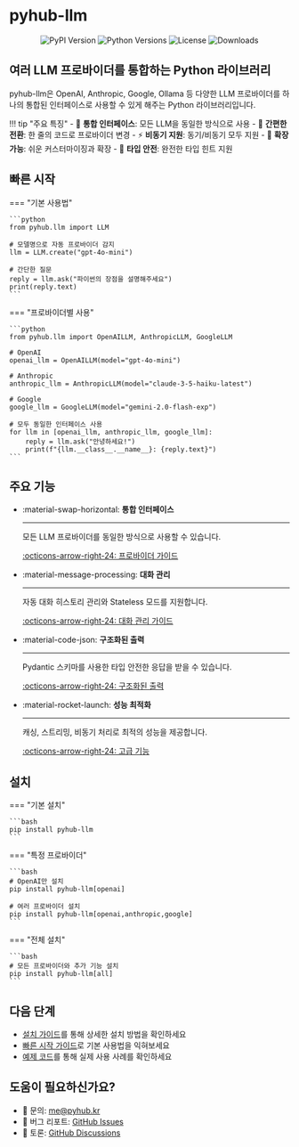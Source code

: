 # pyhub-llm

<div align="center">
  <img src="https://img.shields.io/pypi/v/pyhub-llm.svg" alt="PyPI Version">
  <img src="https://img.shields.io/pypi/pyversions/pyhub-llm.svg" alt="Python Versions">
  <img src="https://img.shields.io/pypi/l/pyhub-llm.svg" alt="License">
  <img src="https://img.shields.io/pypi/dm/pyhub-llm.svg" alt="Downloads">
</div>

## 여러 LLM 프로바이더를 통합하는 Python 라이브러리

pyhub-llm은 OpenAI, Anthropic, Google, Ollama 등 다양한 LLM 프로바이더를 하나의 통합된 인터페이스로 사용할 수 있게 해주는 Python 라이브러리입니다.

!!! tip "주요 특징"
    - 🔄 **통합 인터페이스**: 모든 LLM을 동일한 방식으로 사용
    - 🚀 **간편한 전환**: 한 줄의 코드로 프로바이더 변경
    - ⚡ **비동기 지원**: 동기/비동기 모두 지원
    - 🔧 **확장 가능**: 쉬운 커스터마이징과 확장
    - 📝 **타입 안전**: 완전한 타입 힌트 지원

## 빠른 시작

=== "기본 사용법"

    ```python
    from pyhub.llm import LLM
    
    # 모델명으로 자동 프로바이더 감지
    llm = LLM.create("gpt-4o-mini")
    
    # 간단한 질문
    reply = llm.ask("파이썬의 장점을 설명해주세요")
    print(reply.text)
    ```

=== "프로바이더별 사용"

    ```python
    from pyhub.llm import OpenAILLM, AnthropicLLM, GoogleLLM
    
    # OpenAI
    openai_llm = OpenAILLM(model="gpt-4o-mini")
    
    # Anthropic  
    anthropic_llm = AnthropicLLM(model="claude-3-5-haiku-latest")
    
    # Google
    google_llm = GoogleLLM(model="gemini-2.0-flash-exp")
    
    # 모두 동일한 인터페이스 사용
    for llm in [openai_llm, anthropic_llm, google_llm]:
        reply = llm.ask("안녕하세요!")
        print(f"{llm.__class__.__name__}: {reply.text}")
    ```

## 주요 기능

<div class="grid cards" markdown>

-   :material-swap-horizontal: **통합 인터페이스**
    
    ---
    
    모든 LLM 프로바이더를 동일한 방식으로 사용할 수 있습니다.
    
    [:octicons-arrow-right-24: 프로바이더 가이드](guides/providers.md)

-   :material-message-processing: **대화 관리**
    
    ---
    
    자동 대화 히스토리 관리와 Stateless 모드를 지원합니다.
    
    [:octicons-arrow-right-24: 대화 관리 가이드](guides/conversation.md)

-   :material-code-json: **구조화된 출력**
    
    ---
    
    Pydantic 스키마를 사용한 타입 안전한 응답을 받을 수 있습니다.
    
    [:octicons-arrow-right-24: 구조화된 출력](guides/structured-output.md)

-   :material-rocket-launch: **성능 최적화**
    
    ---
    
    캐싱, 스트리밍, 비동기 처리로 최적의 성능을 제공합니다.
    
    [:octicons-arrow-right-24: 고급 기능](guides/advanced.md)

</div>

## 설치

=== "기본 설치"

    ```bash
    pip install pyhub-llm
    ```

=== "특정 프로바이더"

    ```bash
    # OpenAI만 설치
    pip install pyhub-llm[openai]
    
    # 여러 프로바이더 설치
    pip install pyhub-llm[openai,anthropic,google]
    ```

=== "전체 설치"

    ```bash
    # 모든 프로바이더와 추가 기능 설치
    pip install pyhub-llm[all]
    ```

## 다음 단계

- [설치 가이드](getting-started/installation.md)를 통해 상세한 설치 방법을 확인하세요
- [빠른 시작 가이드](getting-started/quickstart.md)로 기본 사용법을 익혀보세요
- [예제 코드](examples/index.md)를 통해 실제 사용 사례를 확인하세요

## 도움이 필요하신가요?

- 📧 문의: me@pyhub.kr
- 🐛 버그 리포트: [GitHub Issues](https://github.com/pyhub-kr/pyhub-llm/issues)
- 💬 토론: [GitHub Discussions](https://github.com/pyhub-kr/pyhub-llm/discussions)